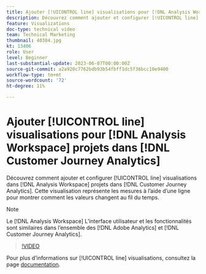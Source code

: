 ```yaml
---
title: Ajouter [!UICONTROL line] visualisations pour [!DNL Analysis Workspace] projects
description: Découvrez comment ajouter et configurer [!UICONTROL line] visualisations pour [!DNL Analysis Workspace] projets dans [!DNL Customer Journey Analytics].
feature: Visualizations
doc-type: technical video
team: Technical Marketing
thumbnail: 40384.jpg
kt: 13406
role: User
level: Beginner
last-substantial-update: 2023-06-07T00:00:00Z
source-git-commit: a2a920c7762bdb93b54fbff1dc5f36bcc10e9400
workflow-type: tm+mt
source-wordcount: '72'
ht-degree: 11%

---
```


# Ajouter [!UICONTROL line] visualisations pour [!DNL Analysis Workspace] projets dans [!DNL Customer Journey Analytics]

Découvrez comment ajouter et configurer [!UICONTROL line] visualisations dans [!DNL Analysis Workspace] projets dans [!DNL Customer Journey Analytics]. Cette visualisation représente les mesures à l’aide d’une ligne pour montrer comment les valeurs changent au fil du temps.

>[!NOTE]
>
>Le [!DNL Analysis Workspace] L’interface utilisateur et les fonctionnalités sont similaires dans l’ensemble des [!DNL Adobe Analytics] et [!DNL Customer Journey Analytics].

>[!VIDEO](https://video.tv.adobe.com/v/40384/?quality=12&learn=on)

Pour plus d’informations sur [!UICONTROL line] visualisations, consultez la page [documentation](https://experienceleague.adobe.com/docs/analytics-platform/using/cja-workspace/visualizations/line.html?lang=fr).
